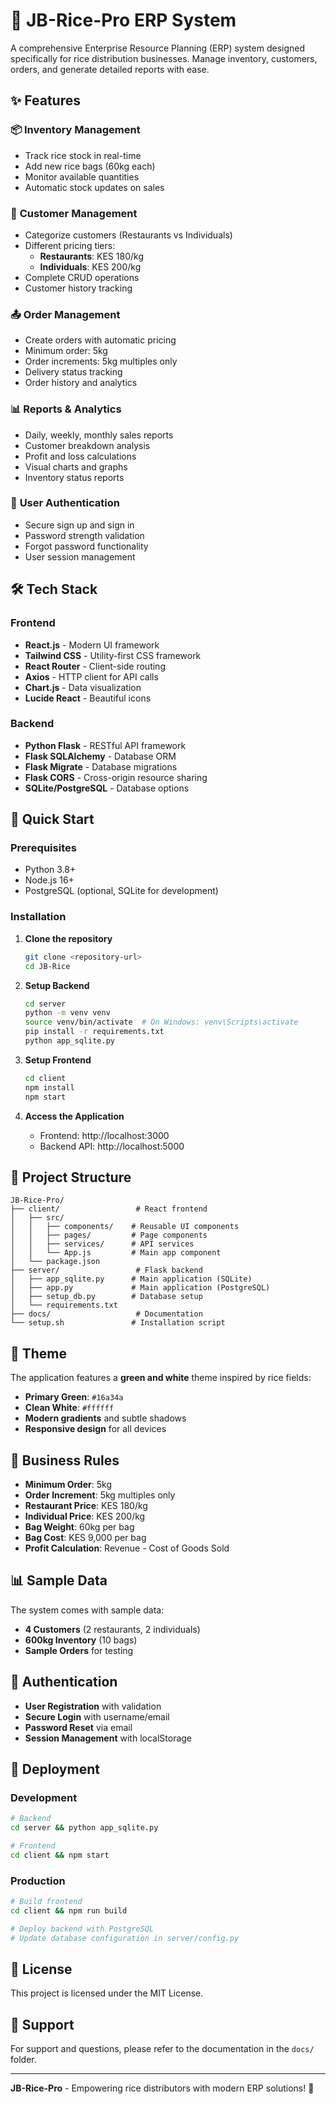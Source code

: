 # 🌾 JB-Rice-Pro ERP System

A comprehensive Enterprise Resource Planning (ERP) system designed specifically for rice distribution businesses. Manage inventory, customers, orders, and generate detailed reports with ease.

## ✨ Features

### 📦 **Inventory Management**
- Track rice stock in real-time
- Add new rice bags (60kg each)
- Monitor available quantities
- Automatic stock updates on sales

### 👥 **Customer Management**
- Categorize customers (Restaurants vs Individuals)
- Different pricing tiers:
  - **Restaurants**: KES 180/kg
  - **Individuals**: KES 200/kg
- Complete CRUD operations
- Customer history tracking

### 📤 **Order Management**
- Create orders with automatic pricing
- Minimum order: 5kg
- Order increments: 5kg multiples only
- Delivery status tracking
- Order history and analytics

### 📊 **Reports & Analytics**
- Daily, weekly, monthly sales reports
- Customer breakdown analysis
- Profit and loss calculations
- Visual charts and graphs
- Inventory status reports

### 🔐 **User Authentication**
- Secure sign up and sign in
- Password strength validation
- Forgot password functionality
- User session management

## 🛠️ Tech Stack

### **Frontend**
- **React.js** - Modern UI framework
- **Tailwind CSS** - Utility-first CSS framework
- **React Router** - Client-side routing
- **Axios** - HTTP client for API calls
- **Chart.js** - Data visualization
- **Lucide React** - Beautiful icons

### **Backend**
- **Python Flask** - RESTful API framework
- **Flask SQLAlchemy** - Database ORM
- **Flask Migrate** - Database migrations
- **Flask CORS** - Cross-origin resource sharing
- **SQLite/PostgreSQL** - Database options

## 🚀 Quick Start

### Prerequisites
- Python 3.8+
- Node.js 16+
- PostgreSQL (optional, SQLite for development)

### Installation

1. **Clone the repository**
   ```bash
   git clone <repository-url>
   cd JB-Rice
   ```

2. **Setup Backend**
   ```bash
   cd server
   python -m venv venv
   source venv/bin/activate  # On Windows: venv\Scripts\activate
   pip install -r requirements.txt
   python app_sqlite.py
   ```

3. **Setup Frontend**
   ```bash
   cd client
   npm install
   npm start
   ```

4. **Access the Application**
   - Frontend: http://localhost:3000
   - Backend API: http://localhost:5000

## 📁 Project Structure

```
JB-Rice-Pro/
├── client/                 # React frontend
│   ├── src/
│   │   ├── components/    # Reusable UI components
│   │   ├── pages/         # Page components
│   │   ├── services/      # API services
│   │   └── App.js         # Main app component
│   └── package.json
├── server/                 # Flask backend
│   ├── app_sqlite.py      # Main application (SQLite)
│   ├── app.py             # Main application (PostgreSQL)
│   ├── setup_db.py        # Database setup
│   └── requirements.txt
├── docs/                   # Documentation
└── setup.sh               # Installation script
```

## 🎨 Theme

The application features a **green and white** theme inspired by rice fields:
- **Primary Green**: `#16a34a`
- **Clean White**: `#ffffff`
- **Modern gradients** and subtle shadows
- **Responsive design** for all devices

## 🔧 Business Rules

- **Minimum Order**: 5kg
- **Order Increment**: 5kg multiples only
- **Restaurant Price**: KES 180/kg
- **Individual Price**: KES 200/kg
- **Bag Weight**: 60kg per bag
- **Bag Cost**: KES 9,000 per bag
- **Profit Calculation**: Revenue - Cost of Goods Sold

## 📊 Sample Data

The system comes with sample data:
- **4 Customers** (2 restaurants, 2 individuals)
- **600kg Inventory** (10 bags)
- **Sample Orders** for testing

## 🔐 Authentication

- **User Registration** with validation
- **Secure Login** with username/email
- **Password Reset** via email
- **Session Management** with localStorage

## 🚀 Deployment

### Development
```bash
# Backend
cd server && python app_sqlite.py

# Frontend
cd client && npm start
```

### Production
```bash
# Build frontend
cd client && npm run build

# Deploy backend with PostgreSQL
# Update database configuration in server/config.py
```

## 📝 License

This project is licensed under the MIT License.

## 🤝 Support

For support and questions, please refer to the documentation in the `docs/` folder.

---

**JB-Rice-Pro** - Empowering rice distributors with modern ERP solutions! 🌾 
